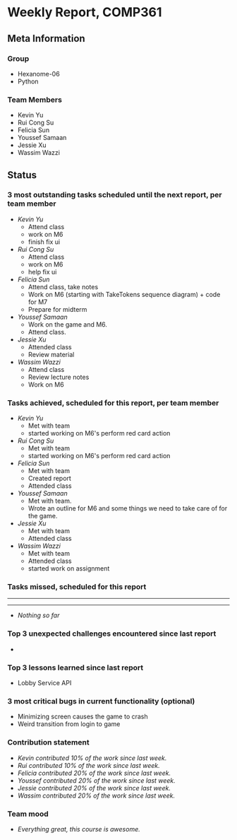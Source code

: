 # Weekly Report, COMP361

## Meta Information

### Group

* Hexanome-06
* Python

### Team Members

* Kevin Yu
* Rui Cong Su
* Felicia Sun
* Youssef Samaan
* Jessie Xu
* Wassim Wazzi

## Status

### 3 most outstanding tasks scheduled until the next report, per team member

* *Kevin Yu*
  * Attend class
  * work on M6
  * finish fix ui
* *Rui Cong Su*
  * Attend class
  * work on M6
  * help fix ui
* *Felicia Sun*
  * Attend class, take notes
  * Work on M6 (starting with TakeTokens sequence diagram) + code for M7
  * Prepare for midterm
* *Youssef Samaan*
  * Work on the game and M6.
  * Attend class.
* *Jessie Xu* 
  * Attended class
  * Review material
* *Wassim Wazzi*
  * Attend class
  * Review lecture notes
  * Work on M6

### Tasks achieved, scheduled for this report, per team member

* *Kevin Yu*
  * Met with team
  * started working on M6's perform red card action
* *Rui Cong Su*
  * Met with team
  * started working on M6's perform red card action
* *Felicia Sun*
  * Met with team
  * Created report
  * Attended class
* *Youssef Samaan*
  * Met with team.
  * Wrote an outline for M6 and some things we need to take care of for the game.
* *Jessie Xu*
  * Met with team
  * Attended class
* *Wassim Wazzi*
  * Met with team
  * Attended class
  * started work on assignment

### Tasks missed, scheduled for this report

---

---

* *Nothing so far*

### Top 3 unexpected challenges encountered since last report

* 

### Top 3 lessons learned since last report

* Lobby Service API

### 3 most critical bugs in current functionality (optional)

* Minimizing screen causes the game to crash
* Weird transition from login to game

### Contribution statement

* *Kevin contributed 10% of the work since last week.*
* *Rui contributed 10% of the work since last week.*
* *Felicia contributed 20% of the work since last week.*
* *Youssef contributed 20% of the work since last week.*
* *Jessie contributed 20% of the work since last week.*
* *Wassim contributed 20% of the work since last week.*

### Team mood

* *Everything great, this course is awesome.*

